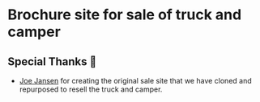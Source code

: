 # Brochure site for sale of truck and camper

## Special Thanks 🎁

- [Joe Jansen](https://github.com/joejansen) for creating the original sale site that we have cloned and repurposed to resell the truck and camper.
